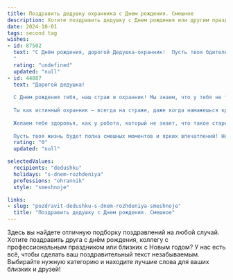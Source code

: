 ```yaml
---
title: Поздравить дедушку охранника c Днем рождения. Смешное
description: Хотите поздравить дедушку c Днем рождения или другим праздником? Наш ИИ создаст незабываемое поздравление, а вы обязательно выделитесь среди других.  
date: 2024-10-01
tags: second tag
wishes:
- id: 87502
  text: "С Днём рождения, дорогой Дедушка-охранник!  Пусть твоя бдительность никогда не дремлет, разве что во время сладкого сна после застолья!  Желаем тебе крепкого здоровья, чтобы хватало сил перехватывать не только злоумышленников, но и внуков, которые мечтают урвать лишний кусок торта!  Будь всегда начеку, но не забывай расслабляться и наслаждаться жизнью!  С праздником!
  "
  rating: "undefined"
  updated: "null"
- id: 44887
  text: "Дорогой дедушка!
  
  С Днем рождения тебя, наш страж и охранник! Мы знаем, что у тебя не только опыт в охране, но и в охране секретов семейных! Так что обещай, что в этот день ты не будешь прятать свои сладости от нас, как прячешь свои способы насмешить всех!
  
  Ты как истинный охранник – всегда на страже, даже когда намажешься кремом для депиляции на ноги вместо сметаны! Пусть каждый твой день будет как охранная подписка – без лишних тревог и с хорошими новостями!
  
  Желаем тебе здоровья, как у робота, который не знает, что такое старение, счастья, как у охранника, когда он успел пропустить клиент куплю-продажу, и радости, как у тех, кто на праздниках угощается тортом, а не сухарями!
  
  Пусть твоя жизнь будет полна смешных моментов и ярких впечатлений! Нельзя забывать, что в любом возрасте главное – иметь хорошую шутку на готове! Поздравляем тебя, наш неповторимый дедушка!"
  rating: "0"
  updated: "null"

selectedValues:
  recipients: "dedushku"
  holidays: "s-dnem-rozhdeniya"
  professions: "ohrannik"
  style: "smeshnoje"

links:
- slug: "pozdravit-dedushku-s-dnem-rozhdeniya-smeshnoje"
  title: "Поздравить дедушку c Днем рождения. Смешное"
---
```


Здесь вы найдете отличную подборку поздравлений на любой случай. 
Хотите поздравить друга с днём рождения, коллегу с профессиональным праздником или близких с Новым годом? У нас есть всё, чтобы сделать ваш поздравительный текст незабываемым. Выбирайте нужную категорию и находите лучшие слова для ваших близких и друзей!
